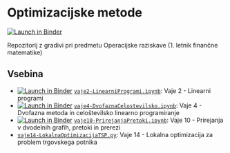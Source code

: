 # Optimizacijske metode

[![Launch in Binder](http://mybinder.org/badge.svg)](http://beta.mybinder.org/v2/gh/jaanos/optimizacijske-metode/master)

Repozitorij z gradivi pri predmetu Operacijske raziskave (1. letnik finančne matematike)

## Vsebina

* [![Launch in Binder](http://mybinder.org/badge.svg)](http://beta.mybinder.org/v2/gh/jaanos/optimizacijske-metode/original?filepath=vaje2-LinearniProgrami.ipynb) [`vaje2-LinearniProgrami.ipynb`](vaje2-LinearniProgrami.ipynb): Vaje 2 - Linearni programi
* [![Launch in Binder](http://mybinder.org/badge.svg)](http://beta.mybinder.org/v2/gh/jaanos/optimizacijske-metode/original?filepath=vaje4-DvofaznaCelostevilsko.ipynb) [`vaje4-DvofaznaCelostevilsko.ipynb`](vaje4-DvofaznaCelostevilsko.ipynb): Vaje 4 - Dvofazna metoda in celoštevilsko linearno programiranje
* [![Launch in Binder](http://mybinder.org/badge.svg)](http://beta.mybinder.org/v2/gh/jaanos/optimizacijske-metode/original?filepath=vaje10-PrirejanjaPretoki.ipynb) [`vaje10-PrirejanjaPretoki.ipynb`](vaje10-PrirejanjaPretoki.ipynb): Vaje 10 - Prirejanja v dvodelnih grafih, pretoki in prerezi
* [`vaje14-LokalnaOptimizacijaTSP.py`](vaje14-LokalnaOptimizacijaTSP.py): Vaje 14 - Lokalna optimizacija za problem trgovskega potnika
